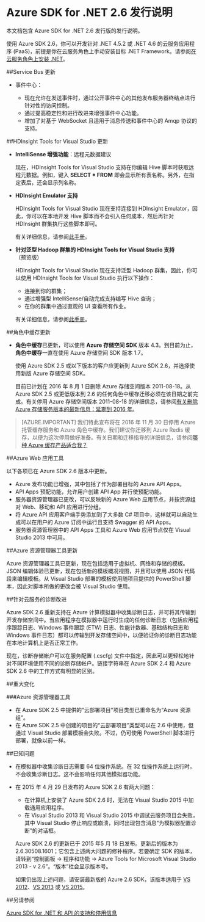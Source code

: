 <properties 
   pageTitle="Azure SDK for .NET 2.6 发行说明" 
   description="Azure SDK for .NET 2.6 发行说明" 
   services="app-service/web" 
   documentationCenter=".net" 
   authors="Juliako" 
   manager="dwrede" 
   editor=""/>

<tags
	ms.service="app-service"
	ms.date="01/19/2016"
	wacn.date="03/28/2016"/>


# Azure SDK for .NET 2.6 发行说明

本文档包含 Azure SDK for .NET 2.6 发行版的发行说明。

使用 Azure SDK 2.6，你可以开发针对 .NET 4.5.2 或 .NET 4.6 的云服务应用程序 (PaaS)，前提是你在云服务角色上手动安装目标 .NET Framework。请参阅[在云服务角色上安装 .NET](/documentation/articles/cloud-services-dotnet-install-dotnet/)。


##Service Bus 更新

- 事件中心： 

	- 现在允许在发送事件时，通过公开事件中心的其他发布服务器终结点进行针对性的访问控制。
	- 通过提高稳定性和进行改进来增强事件中心功能。
	- 增加了对基于 WebSocket 且适用于消息传送和事件中心的 Amqp 协议的支持。

##HDInsight Tools for Visual Studio 更新

- **IntelliSense 增强功能**：远程元数据建议

	现在，HDInsight Tools for Visual Studio 支持在你编辑 Hive 脚本时获取远程元数据。例如，键入 **SELECT * FROM** 即会显示所有表名称。另外，在指定表后，还会显示列名称。

- **HDInsight Emulator 支持**

	HDInsight Tools for Visual Studio 现在支持连接到 HDInsight Emulator，因此，你可以在本地开发 Hive 脚本而不会引入任何成本，然后再针对 HDInsight 群集执行这些脚本即可。

	有关详细信息，请参阅[此手册](/documentation/articles/hdinsight-hadoop-emulator-get-started/)。

- **针对泛型 Hadoop 群集的 HDInsight Tools for Visual Studio 支持**（预览版）

	HDInsight Tools for Visual Studio 现在支持泛型 Hadoop 群集，因此，你可以使用 HDInsight Tools for Visual Studio 执行以下操作：

	- 连接到你的群集； 
	- 通过增强型 IntelliSense/自动完成支持编写 Hive 查询； 
	- 在你的群集中通过直观的 UI 查看所有作业。 

	有关详细信息，请参阅[此手册](/documentation/articles/hdinsight-hadoop-emulator-get-started/)。

##角色中缓存更新

- **角色中缓存**已更新，可以使用 **Azure 存储空间 SDK** 版本 4.3。到目前为止，**角色中缓存**一直在使用 Azure 存储空间 SDK 版本 1.7。

	使用 Azure SDK 2.5 或以下版本的客户应更新到 Azure SDK 2.6，并选择使用新版 Azure 存储空间 SDK。

	目前已计划在 2016 年 8 月 1 日删除 Azure 存储空间版本 2011-08-18。从 Azure SDK 2.5 或更低版本到 2.6 的任何角色中缓存迁移必须在该日期之前完成。有关停用 Azure 存储空间版本 2011-08-18 的详细信息，请参阅[有关删除 Azure 存储服务版本的最新信息：延期到 2016 年](http://blogs.msdn.com/b/windowsazurestorage/archive/2015/10/19/microsoft-azure-storage-service-version-removal-update-extension-to-2016.aspx)。

>[AZURE.IMPORTANT] 我们特此宣布将在 2016 年 11 月 30 日停用 Azure 托管缓存服务和 Azure 角色中缓存。我们建议你迁移到 Azure Redis 缓存，以便为这次停用做好准备。有关日期和迁移指导的详细信息，请参阅[哪种 Azure 缓存产品适合我？](/documentation/articles/cache-faq/#which-azure-cache-offering-is-right-for-me)

##Azure Web 应用工具

以下各项已在 Azure SDK 2.6 版本中更新。

- Azure 发布功能已增强，其中包括了作为部署目标的 Azure API Apps。
- API Apps 预配功能，允许用户创建 API App 并行使预配功能。
- 服务器资源管理器已更改，可以反映新的 Azure Web 应用节点，并按资源组对 Web、移动和 API 应用进行分组。
- 将 Azure API 应用客户端手势添加到了大多数 C# 项目中，这样就可以自动生成可以在用户的 Azure 订阅中运行且支持 Swagger 的 API Apps。
- 服务器资源管理器中的 API Apps 工具和 Azure Web 应用节点仅在 Visual Studio 2013 中可用。 

##Azure 资源管理器工具更新

Azure 资源管理器工具已更新，现在包括适用于虚拟机、网络和存储的模板。JSON 编辑体验已更新，现在包括新的模板概况视图，并且可以使用 JSON 代码段来编辑模板。从 Visual Studio 部署的模板使用随项目提供的 PowerShell 脚本，因此对脚本所做的更改会被 Visual Studio 使用。

##针对云服务的诊断改进

Azure SDK 2.6 重新支持在 Azure 计算模拟器中收集诊断日志，并可将其传输到开发存储空间中。当应用程序在模拟器中运行时生成的任何诊断日志（包括应用程序跟踪日志、Windows 事件跟踪 (ETW) 日志、性能计数器、基础结构日志和 Windows 事件日志）都可以传输到开发存储空间中，以便验证你的诊断日志功能在本地计算机上是否正常工作。

现在，诊断存储帐户可以在服务配置 (.cscfg) 文件中指定，因此可以更轻松地针对不同环境使用不同的诊断存储帐户。链接字符串在 Azure SDK 2.4 和 Azure SDK 2.6 中的工作方式有明显的区别。

##重大变化

###Azure 资源管理器工具 

- 在 Azure SDK 2.5 中提供的“云部署项目”项目类型已重命名为“Azure 资源组”。
- 在 Azure SDK 2.5 中创建的项目的“云部署项目”类型可以在 2.6 中使用，但通过 Visual Studio 部署模板会失败。不过，仍可使用 PowerShell 脚本进行部署，就像以前一样。
 
##已知问题

- 在模拟器中收集诊断日志需要 64 位操作系统。在 32 位操作系统上运行时，不会收集诊断日志。这不会影响任何其他模拟器功能。 

- 在 2015 年 4 月 29 日发布的 Azure SDK 2.6 有两大问题：

	- 在计算机上安装了 Azure SDK 2.6 时，无法在 Visual Studio 2015 中加载通用应用程序。
	- 在 Visual Studio 2013 和 Visual Studio 2015 中调试云服务项目会失败，其中 Visual Studio 停止响应或崩溃，同时出现包含消息“为模拟器配置诊断”的对话框。
	
	Azure SDK 2.6 的更新已于 2015 年5 月 18 日发布。更新后的版本为 2.6.30508.1601；它包含上述两大问题的修补程序。若要确定 SDK 的版本，请转到“控制面板 -> 程序和功能 -> Azure Tools for Microsoft Visual Studio 2013 - v 2.6”。“版本”栏会显示版本号。

	如果仍出现上述问题，请安装最新版的 Azure 2.6 SDK，该版本适用于 [VS 2012](http://go.microsoft.com/fwlink/p/?linkid=323511&clcid=0x409)、[VS 2013](https://www.microsoft.com/web/handlers/webpi.ashx/getinstaller/VWDOrVs2013AzurePack.appids) 或 [VS 2015](http://go.microsoft.com/fwlink/?linkid=518003&clcid=0x409)。
 
##另请参阅

[Azure SDK for .NET 和 API 的支持和停用信息](https://msdn.microsoft.com/zh-cn/library/azure/dn479282.aspx/)

<!---HONumber=Mooncake_0118_2016-->
